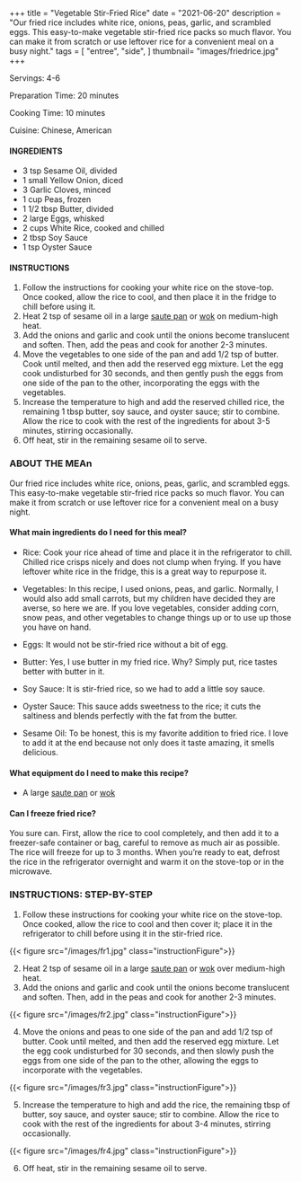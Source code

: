 +++
title = "Vegetable Stir-Fried Rice"
date = "2021-06-20"
description = "Our fried rice includes white rice, onions, peas, garlic, and scrambled eggs. This easy-to-make vegetable stir-fried rice packs so much flavor. You can make it from scratch or use leftover rice for a convenient meal on a busy night."
tags = [
    "entree",
    "side",
]
thumbnail= "images/friedrice.jpg"
+++

Servings: 4-6 <!--more-->

Preparation Time: 20 minutes 

Cooking Time: 10 minutes 

Cuisine: Chinese, American  

#### INGREDIENTS 

* 3 tsp Sesame Oil, divided
* 1 small Yellow Onion, diced 
* 3 Garlic Cloves, minced 
* 1 cup Peas, frozen
* 1 1/2 tbsp Butter, divided
* 2 large Eggs, whisked
* 2 cups White Rice, cooked and chilled  
* 2 tbsp Soy Sauce 
* 1 tsp Oyster Sauce 

#### INSTRUCTIONS

1. Follow the instructions for cooking your white rice on the stove-top. Once cooked, allow the rice to cool, and then place it in the fridge to chill before using it. 
2. Heat 2 tsp of sesame oil in a large [saute pan](https://amzn.to/35LnBg1) or [wok](https://amzn.to/3cS6RI4) on medium-high heat. 
3. Add the onions and garlic and cook until the onions become translucent and soften. Then, add the peas and cook for another 2-3 minutes. 
4. Move the vegetables to one side of the pan and add 1/2 tsp of butter. Cook until melted, and then add the reserved egg mixture. Let the egg cook undisturbed for 30 seconds, and then gently push the eggs from one side of the pan to the other, incorporating the eggs with the vegetables. 
5. Increase the temperature to high and add the reserved chilled rice, the remaining 1 tbsp butter, soy sauce, and oyster sauce; stir to combine. Allow the rice to cook with the rest of the ingredients for about 3-5 minutes, stirring occasionally. 
6. Off heat, stir in the remaining sesame oil to serve. 

### ABOUT THE MEAn

Our fried rice includes white rice, onions, peas, garlic, and scrambled eggs. This easy-to-make vegetable stir-fried rice packs so much flavor. You can make it from scratch or use leftover rice for a convenient meal on a busy night. 

#### What main ingredients do I need for this meal?

* Rice: Cook your rice ahead of time and place it in the refrigerator to chill. Chilled rice crisps nicely and does not clump when frying. If you have leftover white rice in the fridge, this is a great way to repurpose it. 

* Vegetables: In this recipe, I used onions, peas, and garlic. Normally, I would also add small carrots, but my children have decided they are averse, so here we are. If you love vegetables, consider adding corn, snow peas, and other vegetables to change things up or to use up those you have on hand. 

* Eggs: It would not be stir-fried rice without a bit of egg.  

* Butter: Yes, I use butter in my fried rice. Why? Simply put, rice tastes better with butter in it. 

* Soy Sauce: It is stir-fried rice, so we had to add a little soy sauce. 

* Oyster Sauce: This sauce adds sweetness to the rice; it cuts the saltiness and blends perfectly with the fat from the butter. 

* Sesame Oil: To be honest, this is my favorite addition to fried rice. I love to add it at the end because not only does it taste amazing, it smells delicious. 

#### What equipment do I need to make this recipe?

* A large [saute pan](https://amzn.to/35LnBg1) or [wok](https://amzn.to/3cS6RI4)

#### Can I freeze fried rice?

You sure can. First, allow the rice to cool completely, and then add it to a freezer-safe container or bag, careful to remove as much air as possible. The rice will freeze for up to 3 months. When you’re ready to eat, defrost the rice in the refrigerator overnight and warm it on the stove-top or in the microwave.

### INSTRUCTIONS: STEP-BY-STEP  

1. Follow these instructions for cooking your white rice on the stove-top. Once cooked, allow the rice to cool and then cover it; place it in the refrigerator to chill before using it in the stir-fried rice. 

{{< figure src="/images/fr1.jpg" class="instructionFigure">}}

2. Heat 2 tsp of sesame oil in a large [saute pan](https://amzn.to/35LnBg1) or [wok](https://amzn.to/3cS6RI4) over medium-high heat. 
3. Add the onions and garlic and cook until the onions become translucent and soften. Then, add in the peas and cook for another 2-3 minutes. 

{{< figure src="/images/fr2.jpg" class="instructionFigure">}}

4. Move the onions and peas to one side of the pan and add 1/2 tsp of butter. Cook until melted, and then add the reserved egg mixture. Let the egg cook undisturbed for 30 seconds, and then slowly push the eggs from one side of the pan to the other, allowing the eggs to incorporate with the vegetables. 

{{< figure src="/images/fr3.jpg" class="instructionFigure">}}

5. Increase the temperature to high and add the rice, the remaining tbsp of butter, soy sauce, and oyster sauce; stir to combine. Allow the rice to cook with the rest of the ingredients for about 3-4 minutes, stirring occasionally. 

{{< figure src="/images/fr4.jpg" class="instructionFigure">}}

6. Off heat, stir in the remaining sesame oil to serve. 
